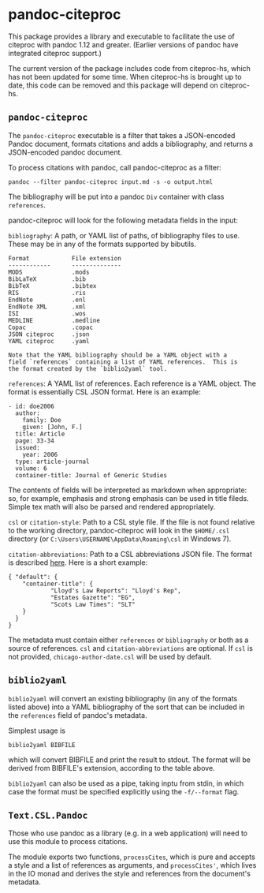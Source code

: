 pandoc-citeproc
===============

This package provides a library and executable to facilitate the use of
citeproc with pandoc 1.12 and greater.  (Earlier versions of pandoc have
integrated citeproc support.)

The current version of the package includes code from citeproc-hs,
which has not been updated for some time.  When citeproc-hs is brought
up to date, this code can be removed and this package will depend
on citeproc-hs.

`pandoc-citeproc`
-----------------

The `pandoc-citeproc` executable is a filter that takes a JSON-encoded
Pandoc document, formats citations and adds a bibliography, and
returns a JSON-encoded pandoc document.

To process citations with pandoc, call pandoc-citeproc as a filter:

    pandoc --filter pandoc-citeproc input.md -s -o output.html

The bibliography will be put into a pandoc `Div` container with
class `references`.

pandoc-citeproc will look for the following metadata fields in
the input:

`bibliography`:  A path, or YAML list of paths, of bibliography
files to use.  These may be in any of the formats supported by
bibutils.

    Format            File extension
    ------------      --------------
    MODS              .mods
    BibLaTeX          .bib
    BibTeX            .bibtex
    RIS               .ris
    EndNote           .enl
    EndNote XML       .xml
    ISI               .wos
    MEDLINE           .medline
    Copac             .copac
    JSON citeproc     .json
    YAML citeproc     .yaml

    Note that the YAML bibliography should be a YAML object with a
    field `references` containing a list of YAML references.  This is
    the format created by the `biblio2yaml` tool.

`references`:  A YAML list of references.  Each reference is a YAML
object.  The format is essentially CSL JSON format.  Here is an example:

    - id: doe2006
      author:
        family: Doe
        given: [John, F.]
      title: Article
      page: 33-34
      issued:
        year: 2006
      type: article-journal
      volume: 6
      container-title: Journal of Generic Studies

The contents of fields will be interpreted as markdown when
appropriate:  so, for example, emphasis and strong emphasis can
be used in title fileds. Simple tex math will also be
parsed and rendered appropriately.

`csl` or `citation-style`: Path to a CSL style file.  If the file is not found
relative to the working directory, pandoc-citeproc will look in the
`$HOME/.csl` directory (or `C:\Users\USERNAME\AppData\Roaming\csl` in Windows
7).

`citation-abbreviations`:  Path to a CSL abbreviations JSON file. The format
is described [here](http://citationstylist.org/2011/10/19/abbreviations-for-zotero-test-release).  Here is a short example:

    { "default": {
        "container-title": {
                "Lloyd's Law Reports": "Lloyd's Rep",
                "Estates Gazette": "EG",
                "Scots Law Times": "SLT"
        }
      }
    }

The metadata must contain either `references` or `bibliography` or
both as a source of references.  `csl` and `citation-abbreviations`
are optional.  If `csl` is not provided, `chicago-author-date.csl` will be
used by default.

`biblio2yaml`
-------------

`biblio2yaml` will convert an existing bibliography (in any of the formats
listed above) into a YAML bibliography of the sort that can be included
in the `references` field of pandoc's metadata.

Simplest usage is

    biblio2yaml BIBFILE

which will convert BIBFILE and print the result to stdout.
The format will be derived from BIBFILE's extension, according to the
table above.

`biblio2yaml` can also be used as a pipe, taking inptu from stdin,
in which case the format must be specified explicitly using the
`-f/--format` flag.

`Text.CSL.Pandoc`
-----------------

Those who use pandoc as a library (e.g. in a web application) will
need to use this module to process citations.

The module exports two functions, `processCites`, which is pure and
accepts a style and a list of references as arguments, and
`processCites'`, which lives in the IO monad and derives the style
and references from the document's metadata.

